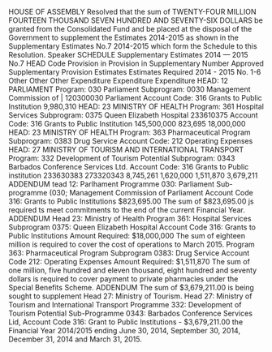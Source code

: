 HOUSE OF ASSEMBLY
Resolved that the sum of TWENTY-FOUR MILLION FOURTEEN THOUSAND SEVEN HUNDRED AND SEVENTY-SIX DOLLARS be granted from the Consolidated Fund and be placed at the disposal of the Government to supplement the Estimates 2014-2015 as shown in the Supplementary Estimates No.7 2014-2015 which form the Schedule to this Resolution.
Speaker
SCHEDULE
Supplementary Estimates 2014 — 2015 No.7
HEAD Code Provision in Provision in Supplementary Number Approved Supplementary Provision Estimates Estimates Required 2014 - 2015 No. 1-6 Other Other Other Expenditure Expenditure Expenditure HEAD: 12 PARLIAMENT Program: 030 Parliament Subprogram: 0030 Management Commission of | 120300030 Parliament Account Code: 316 Grants to Public Institution 9,980,310 HEAD: 23 MINISTRY OF HEALTH Program: 361 Hospital Services Subprogram: 0375 Queen Elizabeth Hospital 233610375 Account Code: 316 Grants to Public Institution 145,500,000 823,695 18,000,000
HEAD: 23 MINISTRY OF HEALTH Program: 363 Pharmaceutical Program Subprogram: 0383 Drug Service Account Code: 212 Operating Expenses HEAD: 27 MINISTRY OF TOURISM AND INTERNATIONAL TRANSPORT Program: 332 Development of Tourism Potential Subprogram: 0343 Barbados Conference Services Ltd. Account Code: 316 Grants to Public institution 233630383 273320343 8,745,261 1,620,000
1,511,870
3,679,211
ADDENDUM
tead 12:
Parlhament
Programme 030:
Parliament
Sub-programme (030; Management Commission of Parliament
Account Code 316:
Grants to Public Institutions
$823,695.00
The sum of $823,695.00 js required ts meet commitments to the end of the current Financial Year.
ADDENDUM
Head 23:
Ministry of Health
Program 361:
Hospital Services
Subprogram 0375: Queen Elizabeth Hospital
Account Code 316: Grants to Public Institutions
Amount Required: $18,000,000
The sum of eighteen million is required to cover the cost of operations to March 2015.
Program 363:
Pharmaceutical Program
Subprogram 0383: Drug Service
Account Code 212: Operating Expenses
Amount Required: $1,511,870
The sum of one million, five hundred and eleven thousand, eight hundred and seventy dollars is required to cover payment to private pharmacies under the Special Benefits Scheme.
ADDENDUM
The
sum of $3,679,211.00 is being sought to supplement Head 27: Ministry of Tourism.
Head 27: Ministry of Tourism and International Transport
Programme 332: Development of Tourism Potential
Sub-Programme 0343: Barbados Conference Services Lid,
Account Code 316: Grant to Public Institutions - $3,679,211.00
the Financial Year 2014/2015 ending June 30, 2014, September 30, 2014, December 31, 2014 and March 31, 2015.
